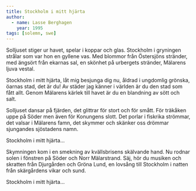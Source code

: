 ```yaml
---
title: Stockholm i mitt hjärta
author:
  - name: Lasse Berghagen
    year: 1995
tags: [solemn, swe]
---
```


Solljuset stiger ur havet,
spelar i koppar och glas.
Stockholm i gryningen strålar
som var hon en gyllene vas.
Med blommor från Östersjöns stränder,
med ängsört från ekarnas sal,
en skönhet på urbergets stränder,
Mälarens ljuva vestal.

Stockholm i mitt hjärta,
låt mig besjunga dig nu,
åldrad i ungdomlig grönska,
öarnas stad, det är du!
Av städer jag känner i världen
är du den stad som fått allt.
Genom Mälarens kärlek till havet
är du en blandning av sött och salt.

Solljuset dansar på fjärden,
det glittrar för stort och för smått.
För träkåken uppe på Söder
men även för Konungens slott.
Det porlar i fiskrika strömmar,
det valsar i Mälarens famn,
det skymmer och skänker oss drömmar
sjungandes sjöstadens namn.

Stockholm i mitt hjärta...

Skymningen kom i en smekning
av kvällsbrisens skälvande hand.
Nu rodnar solen i fönstren
på Söder och Norr Mälarstrand.
Säj, hör du musiken och skratten
från Djurgården och Gröna Lund,
en lovsång till Stockholm i natten
från skärgårdens vikar och sund.

Stockholm i mitt hjärta...
